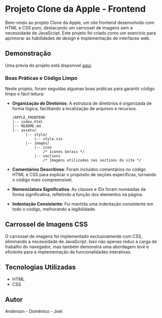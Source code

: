 # Projeto Clone da Apple - Frontend

Bem-vindo ao projeto Clone da Apple, um site frontend desenvolvido com HTML e CSS puro, destacando um carrossel de imagens sem a necessidade de JavaScript. Este projeto foi criado como um exercício para aprimorar as habilidades de design e implementação de interfaces web.

## Demonstração

Uma prévia do projeto está disponível [aqui](https://andsjoel.github.io/Apple-User-Interface/).

### Boas Práticas e Código Limpo

Neste projeto, foram seguidas algumas boas práticas para garantir código limpo e fácil leitura:

- **Organização de Diretórios**: A estrutura de diretórios é organizada de forma lógica, facilitando a localização de arquivos e recursos.

  ```plaintext
  /APPLE_FRONTEND
  |-- index.html
  |-- README.md
  |-- assets/
        |-- style/
            |-- style.css
        |-- images/
            |-- icon
                /* Icones Gerais */
            |-- sections
                /* Imagens utilizadas nas sections do site */

- **Comentários Descritivos**: Foram incluídos comentários no código HTML e CSS para explicar o propósito de seções específicas, tornando o código mais compreensível.

- **Nomenclatura Significativa**: As classes e IDs foram nomeadas de forma significativa, refletindo a função dos elementos na página.

- **Indentação Consistente**: Foi mantida uma indentação consistente em todo o código, melhorando a legibilidade.

## Carrossel de Imagens CSS
O carrossel de imagens foi implementado exclusivamente com CSS, eliminando a necessidade de JavaScript. Isso não apenas reduz a carga de trabalho do navegador, mas também demonstra uma abordagem leve e eficiente para a implementação de funcionalidades interativas.

## Tecnologias Utilizadas
- HTML
- CSS

## Autor
Anderson - Domênico - Joel